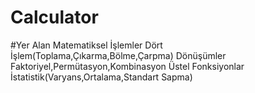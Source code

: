# Calculator

#Yer Alan Matematiksel İşlemler
Dört İşlem(Toplama,Çıkarma,Bölme,Çarpma)
Dönüşümler
Faktoriyel,Permütasyon,Kombinasyon
Üstel Fonksiyonlar
İstatistik(Varyans,Ortalama,Standart Sapma)
